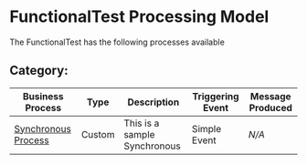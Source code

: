 # FunctionalTest Processing Model
The FunctionalTest has the following processes available

## Category: 

| Business Process | Type | Description | Triggering Event | Message Produced |
| ---------------- | ---- | ------------| ---------------- | ---------------- |
| [Synchronous Process](SynchronousProcess.md) | Custom | This is a sample Synchronous | Simple Event | *N/A* |



